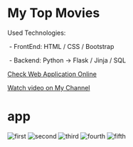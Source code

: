 # My Top Movies
<p>Used Technologies:</p>
<p>&nbsp;- FrontEnd: HTML / CSS / Bootstrap</p>
<p>&nbsp;- Backend: Python -> Flask / Jinja / SQL</p>
<p><a href="http://chincharito.pythonanywhere.com/">Check Web Application Online</a></p>
<p><a href="https://www.youtube.com/watch?v=yoCG2AbngIU">Watch video on My Channel</a></p>

# app
![first](https://user-images.githubusercontent.com/106172218/213889831-bdf3cbb9-0356-4642-b2b4-c086cf201e78.jpg)
![second](https://user-images.githubusercontent.com/106172218/213889834-2e9ca4c5-9b47-437e-8625-549d8df8eefc.jpg)
![third](https://user-images.githubusercontent.com/106172218/213889837-60024623-ec4a-4d87-9136-649979d1d1d7.jpg)
![fourth](https://user-images.githubusercontent.com/106172218/213889847-8de4dfde-9466-4b11-a0c2-a8fd3dc071d6.jpg)
![fifth](https://user-images.githubusercontent.com/106172218/213889851-0cb5dc05-083c-49b6-b57e-0c038e0d1d06.jpg)
